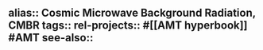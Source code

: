 alias:: Cosmic Microwave Background Radiation, CMBR
tags::
rel-projects:: #[[AMT hyperbook]] #AMT 
see-also::
-